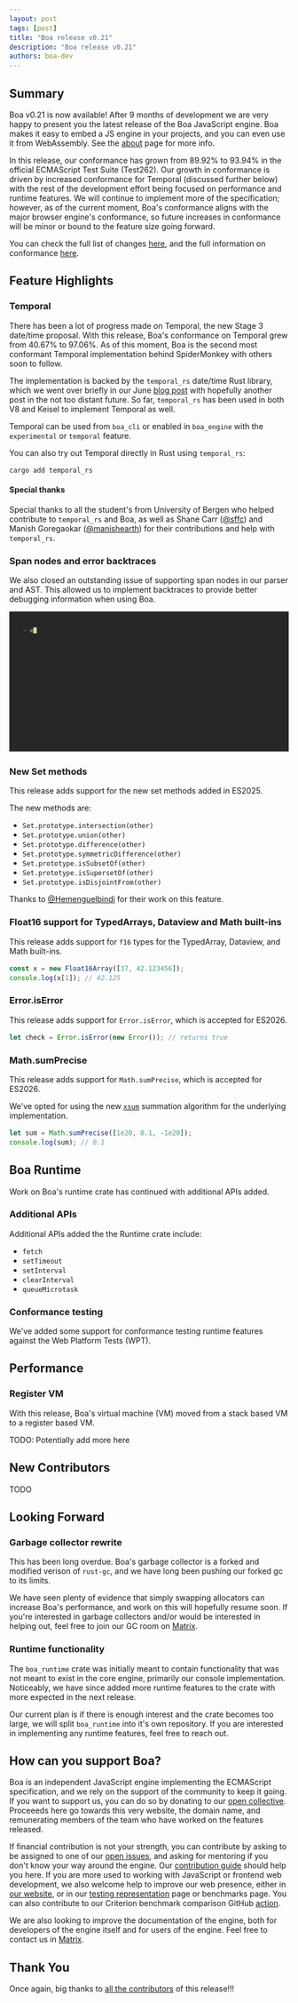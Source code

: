 ```yaml
---
layout: post
tags: [post]
title: "Boa release v0.21"
description: "Boa release v0.21"
authors: boa-dev
---
```


## Summary

Boa v0.21 is now available! After 9 months of development we are very
happy to present you the latest release of the Boa JavaScript engine.
Boa makes it easy to embed a JS engine in your projects, and you can
even use it from WebAssembly. See the [about](/about) page for more
info.

In this release, our conformance has grown from 89.92% to 93.94% in the
official ECMAScript Test Suite (Test262). Our growth in conformance is
driven by increased conformance for Temporal (discussed further below)
with the rest of the development effort being focused on performance and
runtime features. We will continue to implement more of the
specification; however, as of the current moment, Boa's conformance
aligns with the major browser engine's conformance, so future increases
in conformance will be minor or bound to the feature size going forward.

You can check the full list of changes [here][changelog], and the full
information on conformance [here][conformance].

<!--truncate-->

## Feature Highlights

### Temporal

There has been a lot of progress made on Temporal, the new Stage 3
date/time proposal. With this release, Boa's conformance on Temporal
grew from 40.67% to 97.06%. As of this moment, Boa is the second most
conformant Temporal implementation behind SpiderMonkey with others soon
to follow.

The implementation is backed by the `temporal_rs` date/time Rust
library, which we went over briefly in our June
[blog post](./2025-06-15-temporal-impl-1.md) with hopefully another post
in the not too distant future. So far, `temporal_rs` has been used in
both V8 and Keisel to implement Temporal as well.

Temporal can be used from `boa_cli` or enabled in `boa_engine` with the
`experimental` or `temporal` feature.

You can also try out Temporal directly in Rust using `temporal_rs`:

```
cargo add temporal_rs
```

#### Special thanks

Special thanks to all the student's from University of Bergen who helped contribute to
`temporal_rs` and Boa, as well as Shane Carr ([@sffc](https://github.com/@sffc)) and
Manish Goregaokar ([@manishearth](https://github.com/@manishearth)) for their contributions
and help with `temporal_rs`.

### Span nodes and error backtraces

We also closed an outstanding issue of supporting span nodes in our parser and AST. This
allowed us to implement backtraces to provide better debugging information when using
Boa.

![backtrace-example](./img/backtrace.gif)

### New Set methods

This release adds support for the new set methods added in ES2025.

The new methods are:

- `Set.prototype.intersection(other)`
- `Set.prototype.union(other)`
- `Set.prototype.difference(other)`
- `Set.prototype.symmetricDifference(other)`
- `Set.prototype.isSubsetOf(other)`
- `Set.prototype.isSupersetOf(other)`
- `Set.prototype.isDisjointFrom(other)`

Thanks to [@Hemenguelbindi](https://github.com/@Hemenguelbindi) for
their work on this feature.

### Float16 support for TypedArrays, Dataview and Math built-ins

This release adds support for `f16` types for the TypedArray, Dataview, and Math
built-ins.

```javascript
const x = new Float16Array([37, 42.123456]);
console.log(x[1]); // 42.125
```

### Error.isError

This release adds support for `Error.isError`, which is accepted for ES2026.

```javascript
let check = Error.isError(new Error()); // returns true
```

### Math.sumPrecise

This release adds support for `Math.sumPrecise`, which is accepted for ES2026.

We've opted for using the new [`xsum`](https://crates.io/crates/xsum) summation algorithm
for the underlying implementation.

```javascript
let sum = Math.sumPrecise([1e20, 0.1, -1e20]);
console.log(sum); // 0.1
```

## Boa Runtime

Work on Boa's runtime crate has continued with additional APIs added.

### Additional APIs

Additional APIs added the the Runtime crate include:

- `fetch`
- `setTimeout`
- `setInterval`
- `clearInterval`
- `queueMicrotask`

### Conformance testing

We've added some support for conformance testing runtime features
against the Web Platform Tests (WPT).

## Performance

### Register VM

With this release, Boa's virtual machine (VM) moved from a stack based
VM to a register based VM.

TODO: Potentially add more here

## New Contributors

TODO

## Looking Forward

### Garbage collector rewrite

This has been long overdue. Boa's garbage collector is a forked and
modified verison of `rust-gc`, and we have long been pushing our forked
gc to its limits.

We have seen plenty of evidence that simply swapping allocators can
increase Boa's performance, and work on this will hopefully resume soon.
If you're interested in garbage collectors and/or would be interested in
helping out, feel free to join our GC room on [Matrix].

### Runtime functionality

The `boa_runtime` crate was initially meant to contain functionality
that was not meant to exist in the core engine, primarily our console
implementation. Noticeably, we have since added more runtime features to
the crate with more expected in the next release.

Our current plan is if there is enough interest and the crate becomes
too large, we will split `boa_runtime` into it's own repository. If you
are interested in implementing any runtime features, feel free to reach
out.

## How can you support Boa?

Boa is an independent JavaScript engine implementing the ECMAScript
specification, and we rely on the support of the community to keep it
going. If you want to support us, you can do so by donating to our [open
collective]. Proceeeds here go towards this very website, the domain
name, and remunerating members of the team who have worked on the
features released.

If financial contribution is not your strength, you can contribute by
asking to be assigned to one of our [open issues], and asking for
mentoring if you don't know your way around the engine. Our
[contribution guide] should help you here. If you are more used to
working with JavaScript or frontend web development, we also welcome
help to improve our web presence, either in [our website], or in our
[testing representation] page or benchmarks page. You can also
contribute to our Criterion benchmark comparison GitHub [action].

We are also looking to improve the documentation of the engine, both for
developers of the engine itself and for users of the engine. Feel free
to contact us in [Matrix].

[open collective]: https://opencollective.com/boa
[open issues]:
  https://github.com/boa-dev/boa/issues?q=is%3Aopen+is%3Aissue+no%3Aassignee
[contribution guide]:
  https://github.com/boa-dev/boa/blob/main/CONTRIBUTING.md
[our website]: https://github.com/boa-dev/boa-dev.github.io
[testing representation]: https://github.com/boa-dev/boa/issues/820
[action]: https://github.com/boa-dev/criterion-compare-action
[Matrix]: https://matrix.to/#/#boa:matrix.org

## Thank You

Once again, big thanks to [all the contributors][contributors] of this
release!!!

[contributors]:
  https://github.com/boa-dev/boa/graphs/contributors?from=2024-12-05&to=2025-08-30&type=c
[changelog]: https://github.com/boa-dev/boa/blob/v0.21/CHANGELOG.md
[conformance]: https://boajs.dev/boa/test262/
[feed]: https://boajs.dev/blog/rss.xml
[collective]: https://opencollective.com/boa
[easy_issues]:
  https://github.com/boa-dev/boa/issues?q=is%3Aopen+is%3Aissue+label%3AE-Easy
[first_issues]:
  https://github.com/boa-dev/boa/issues?q=is%3Aopen+is%3Aissue+label%3A%22good+first+issue%22
